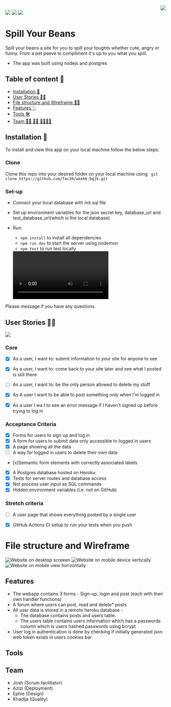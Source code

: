 <img src="https://user-images.githubusercontent.com/59174800/90857777-bfb54800-e37c-11ea-9171-a76beac21375.png" align="right" />

 ![](https://img.shields.io/badge/Heroku-Deployed-purple) ![](https://img.shields.io/badge/Tests_pass-4-green)  ![](https://img.shields.io/badge/Dependencies-upto_date-brightgreen)



# Spill Your Beans 
Spill your beans a site for you to spill your toughts whether cute, angry or funny. From a pet peeve to compliment it's up to you what you spill.  
- The app was built using nodejs and postgres


## Table of content :scroll:
- [Installation :electric_plug:](#Installation_:electric_plug:)
- [User Stories :postal_horn::standing_person:](#User-Stories_:postal_horn::standing_person:)
- [File structure and Wireframe :memo::pencil:](#File-structure-and-Wireframe)
- [Features :sparkles:](#Features)
- [Tools :hammer_and_wrench:](#Tools)
- [Team :superhero_woman: :superhero_woman: :superhero_man::superhero_man:](Team)

## Installation :electric_plug: 

To install and view this app on your local machine follow the below steps:
### Clone
Clone this repo into your desired folder on your local machine using ``` git clone https://github.com/fac20/week6-bgjk.git```
### Set-up
- Connect your local database with init.sql file  
- Set up environment variables for the json secret key, database_url and test_database_url(which is the local database)
- Run:
    - ``` npm install ``` to install all dependencies  
    - ``` npm run dev ``` to start the server using nodemon  
    - ``` npm test ``` to run test locally

  <video controls="true" allowfullscreen="true">
  <iframe src="./installation-guide.mp4" frameborder="0" allowfullscreen="true"> </iframe>
</figure>

  </video>
Please message if you have any questions. 


## User Stories :postal_horn::standing_person: 
![ ](https://media.giphy.com/media/l3nWqzkMR5diFKkkU/giphy.gif)


### Core 
- [x] As a user, I want to: submit information to your site for anyone to see
- [x] As a user, I want to: come back to your site later and see what I posted is still there
- [ ] As a user, I want to: be the only person allowed to delete my stuff
- [x] As A user I want to be able to post something only when I'm logged in
- [x] As a user I wa t to see an error message if I haven't signed up before trying to log in


### Acceptance Criteria 
- [x] Forms for users to sign up and log in
- [x] A form for users to submit data only accessible to logged in users
- [x] A page showing all the data
- [ ] A way for logged in users to delete their own data
- [x]Semantic form elements with correctly associated labels
- [x] A Postgres database hosted on Heroku
- [x] Tests for server routes and database access
- [x] Not process user input as SQL commands
- [x] Hidden environment variables (i.e. not on GitHub)

### Stretch criteria
- [ ] A user page that shows everything posted by a single user
- [x] GitHub Actions CI setup to run your tests when you push


# File structure and Wireframe 

![Website on desktop screeen](https://user-images.githubusercontent.com/59174800/90218905-d7c91c80-ddfc-11ea-9875-41f28094a162.png)
![Website on mobile device vertically](https://user-images.githubusercontent.com/59174800/90220273-cb928e80-ddff-11ea-8056-6986e45b32cf.png)
![Website on mobile view horizontally](https://user-images.githubusercontent.com/59174800/90220307-dd743180-ddff-11ea-85e4-c2a39d4fb43e.png)


## Features  
- The webapp contains 3 forms - Sign-up, login and post (each with their own handler functions)
- A forum where users can post, read and delete* posts
- All user data is stored in a remote heroku database - 
    - The database contains posts and users table.
    - The users table contains users information which has a passwords column which is users hashed passwords using bcrypt
- User log in authentication is done by checking if initially generated json web token exists in users cookies bar

## Tools



## Team
- Josh (Scrum facilitator)
- Azizi (Deployment)
- Ephie (Design)
- Khadija (Quality)

